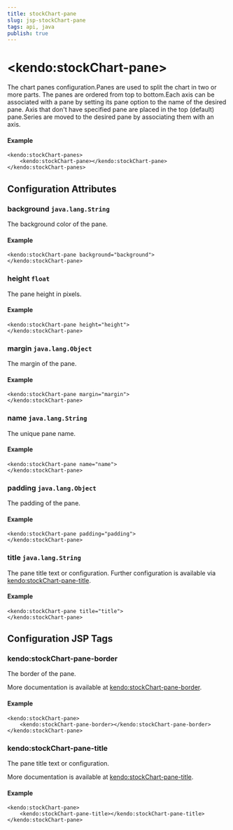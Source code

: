 ```yaml
---
title: stockChart-pane
slug: jsp-stockChart-pane
tags: api, java
publish: true
---
```


# \<kendo:stockChart-pane\>

The chart panes configuration.Panes are used to split the chart in two or more parts. The panes are ordered from top to bottom.Each axis can be associated with a pane by setting its pane option to the name of the desired pane.
Axis that don't have specified pane are placed in the top (default) pane.Series are moved to the desired pane by associating them with an axis.

#### Example
    <kendo:stockChart-panes>
        <kendo:stockChart-pane></kendo:stockChart-pane>
    </kendo:stockChart-panes>

## Configuration Attributes

### background `java.lang.String`

The background color of the pane.

#### Example
    <kendo:stockChart-pane background="background">
    </kendo:stockChart-pane>

### height `float`

The pane height in pixels.

#### Example
    <kendo:stockChart-pane height="height">
    </kendo:stockChart-pane>

### margin `java.lang.Object`

The margin of the pane.

#### Example
    <kendo:stockChart-pane margin="margin">
    </kendo:stockChart-pane>

### name `java.lang.String`

The unique pane name.

#### Example
    <kendo:stockChart-pane name="name">
    </kendo:stockChart-pane>

### padding `java.lang.Object`

The padding of the pane.

#### Example
    <kendo:stockChart-pane padding="padding">
    </kendo:stockChart-pane>

### title `java.lang.String`

The pane title text or configuration. Further configuration is available via [kendo:stockChart-pane-title](#kendo-stockChart-pane-title). 

#### Example
    <kendo:stockChart-pane title="title">
    </kendo:stockChart-pane>


##  Configuration JSP Tags

### kendo:stockChart-pane-border

The border of the pane.

More documentation is available at [kendo:stockChart-pane-border](stockchart/pane-border).

#### Example

    <kendo:stockChart-pane>
        <kendo:stockChart-pane-border></kendo:stockChart-pane-border>
    </kendo:stockChart-pane>

### kendo:stockChart-pane-title

The pane title text or configuration.

More documentation is available at [kendo:stockChart-pane-title](stockchart/pane-title).

#### Example

    <kendo:stockChart-pane>
        <kendo:stockChart-pane-title></kendo:stockChart-pane-title>
    </kendo:stockChart-pane>

